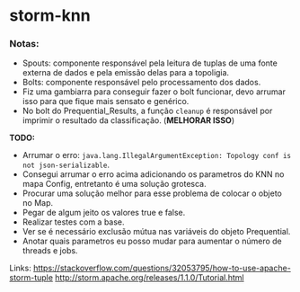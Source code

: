 # storm-knn

### Notas:
- Spouts: componente responsável pela leitura de tuplas de uma fonte externa de dados e pela emissão delas para a topoligia.
- Bolts: componente responsável pelo processamento dos dados.
- Fiz uma gambiarra para conseguir fazer o bolt funcionar, devo arrumar isso para que fique mais sensato e genérico.
- No bolt do Prequential_Results, a função `cleanup` é responsável por imprimir o resultado da classificação. (**MELHORAR ISSO**)

**TODO:**
- Arrumar o erro: `java.lang.IllegalArgumentException: Topology conf is not json-serializable`.
- Consegui arrumar o erro acima adicionando os parametros do KNN no mapa Config, entretanto é uma solução grotesca.
- Procurar uma solução melhor para esse problema de colocar o objeto no Map.
- Pegar de algum jeito os valores true e false.
- Realizar testes com a base.
- Ver se é necessário exclusão mútua nas variáveis do objeto Prequential.
- Anotar quais parametros eu posso mudar para aumentar o número de threads e jobs.


Links:
https://stackoverflow.com/questions/32053795/how-to-use-apache-storm-tuple
http://storm.apache.org/releases/1.1.0/Tutorial.html